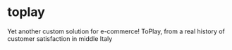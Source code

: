 # toplay
Yet another custom solution for e-commerce! ToPlay, from a real history of customer satisfaction in middle Italy
